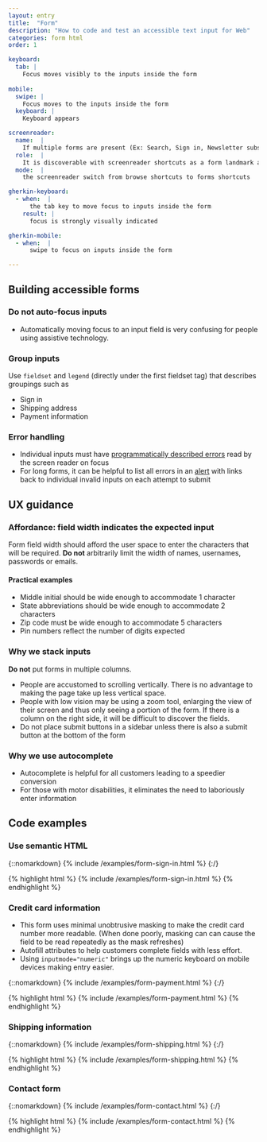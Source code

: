 ```yaml
---
layout: entry
title:  "Form"
description: "How to code and test an accessible text input for Web"
categories: form html
order: 1

keyboard:
  tab: |
    Focus moves visibly to the inputs inside the form
      
mobile:
  swipe: |
    Focus moves to the inputs inside the form
  keyboard: |
    Keyboard appears

screenreader:
  name:  |
    If multiple forms are present (Ex: Search, Sign in, Newsletter subscription), the form must have a name
  role:  |
    It is discoverable with screenreader shortcuts as a form landmark along with its name
  mode:  |
    the screenreader switch from browse shortcuts to forms shortcuts

gherkin-keyboard: 
  - when:  |
      the tab key to move focus to inputs inside the form
    result: |
      focus is strongly visually indicated

gherkin-mobile:
  - when:  |
      swipe to focus on inputs inside the form

---
```


## Building accessible forms

### Do not auto-focus inputs

- Automatically moving focus to an input field is very confusing for people using assistive technology.

### Group inputs

Use `fieldset` and `legend` (directly under the first fieldset tag) that describes  groupings such as
- Sign in
- Shipping address
- Payment information

### Error handling

- Individual inputs must have [programmatically described errors](/checklist-web/hint-help-error/) read by the screen reader on focus
- For long forms, it can be helpful to list all errors in an [alert](/checklist-web/alert/) with links back to individual invalid inputs on each attempt to submit

## UX guidance

### Affordance: field width indicates the expected input

Form field width should afford the user space to enter the characters that will be required. **Do not** arbitrarily limit the width of names, usernames, passwords or emails.

#### Practical examples
- Middle initial should be wide enough to accommodate 1 character
- State abbreviations should be wide enough to accommodate 2 characters
- Zip code must be wide enough to accommodate 5 characters
- Pin numbers reflect the number of digits expected

### Why we stack inputs

**Do not** put forms in multiple columns.

- People are accustomed to scrolling vertically. There is no advantage to making the page take up less vertical space.
- People with low vision may be using a zoom tool, enlarging the view of their screen and thus only seeing a portion of the form. If there is a column on the right side, it will be difficult to discover the fields.
- Do not place submit buttons in a sidebar unless there is also a submit button at the bottom of the form

### Why we use autocomplete

- Autocomplete is helpful for all customers leading to a speedier conversion
- For those with motor disabilities, it eliminates the need to laboriously enter information

## Code examples

### Use semantic HTML

{::nomarkdown}
<example>
{% include /examples/form-sign-in.html %}
</example>
{:/}

{% highlight html %}
{% include /examples/form-sign-in.html %}
{% endhighlight %}

### Credit card information

- This form uses minimal unobtrusive masking to make the credit card number more readable. (When done poorly, masking can can cause the field to be read repeatedly as the mask refreshes)
- Autofill attributes to help customers complete fields with less effort. 
- Using `inputmode="numeric"` brings up the numeric keyboard on mobile devices making entry easier.

{::nomarkdown}
<example>
{% include /examples/form-payment.html %}
</example>
{:/}

{% highlight html %}
{% include /examples/form-payment.html %}
{% endhighlight %}

### Shipping information

{::nomarkdown}
<example>
{% include /examples/form-shipping.html %}
</example>
{:/}

{% highlight html %}
{% include /examples/form-shipping.html %}
{% endhighlight %}

### Contact form

{::nomarkdown}
<example>
{% include /examples/form-contact.html %}
</example>
{:/}

{% highlight html %}
{% include /examples/form-contact.html %}
{% endhighlight %}
